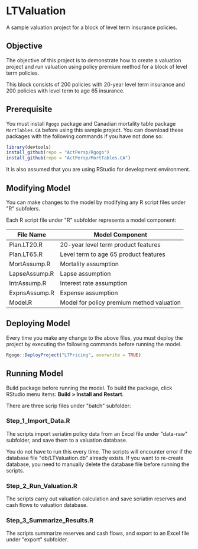 # LTValuation
A sample valuation project for a block of level term insurance policies.

## Objective

The objective of this project is to demonstrate how to create a valuation project and run valuation using policy premium method for a block of level term policies.

This block consists of 200 policies with 20-year level term insurance and 200 policies with level term to age 65 insurance.

## Prerequisite

You must install `Rgogo` package and Canadian mortality table package `MortTables.CA` before using this sample project.  You can download these packages with the following commands if you have not done so:

```R
library(devtools)
install_github(repo = "ActPersp/Rgogo")
install_github(repo = "ActPersp/MortTables.CA")
```
It is also assumed that you are using RStudio for development environment.

## Modifying Model

You can make changes to the model by modifying any R script files under "R" subfolers.  

Each R script file under "R" subfolder represents a model component:

| File Name | Model Component |
| --- | --- |
| Plan.LT20.R | 20-year level term product features |
| Plan.LT65.R | Level term to age 65 product features |
| MortAssump.R | Mortality assumption |
| LapseAssump.R | Lapse assumption |
| IntrAssump.R | Interest rate assumption |
| ExpnsAssump.R | Expense assumption |
| Model.R| Model for policy premium method valuation |

## Deploying Model

Every time you make any change to the above files, you must deploy the project by executing the following commands before running the model.

```R
Rgogo::DeployProject("LTPricing", overwrite = TRUE)
```

## Running Model

Build package before running the model.  To build the package, click RStudio menu items: **Build > Install and Restart**.

There are three scrip files under "batch" subfolder:
### Step_1_Import_Data.R

The scripts import seriatim policy data from an Excel file under "data-raw" subfolder, and save them to a valuation database.

You do not have to run this every time.  The scripts will encounter error if the database file "db/LTValuation.db" already exists.  If you want to re-create database, you need to manually delete the database file before running the scripts.

### Step_2_Run_Valuation.R

The scripts carry out valuation calculation and save seriatim reserves and cash flows to valuation database.

### Step_3_Summarize_Results.R

The scripts summarize reserves and cash flows, and export to an Excel file under "export" subfolder.




